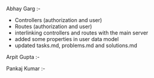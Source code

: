 Abhay Garg :-

- Controllers (authorization and user)
- Routes (authorization and user)
- interlinking controllers and routes with the main server
- added some properties in user data model
- updated tasks.md, problems.md and solutions.md

Arpit Gupta :-

Pankaj Kumar :-
